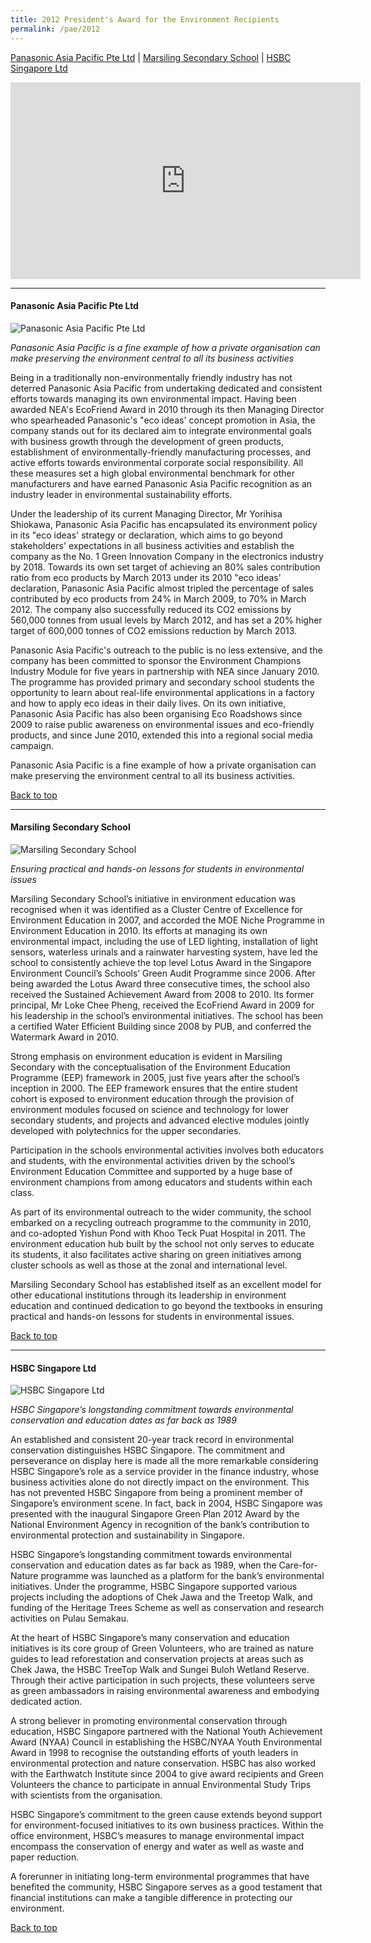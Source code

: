 ```yaml
---
title: 2012 President's Award for the Environment Recipients
permalink: /pae/2012
---
```


[Panasonic Asia Pacific Pte Ltd](#pap) | [Marsiling Secondary School](#mss) | [HSBC Singapore Ltd](#hsbc)

<div class="bp-youtube">
<iframe width="560" height="315" src="https://www.youtube.com/embed/CtZBfqrA18E" frameborder="0" allow="accelerometer; autoplay; encrypted-media; gyroscope; picture-in-picture" allowfullscreen></iframe>
</div>

-------------------

<a name="pap"></a>
#### Panasonic Asia Pacific Pte Ltd

![Panasonic Asia Pacific Pte Ltd](/images/pae/2012-panasonic-asia.jpg)

*Panasonic Asia Pacific is a fine example of how a private organisation can make preserving the environment central to all its business activities*

Being in a traditionally non-environmentally friendly industry has not deterred Panasonic Asia Pacific from undertaking dedicated and consistent efforts towards managing its own environmental impact. Having been awarded NEA's EcoFriend Award in 2010 through its then Managing Director who spearheaded Panasonic's "eco ideas' concept promotion in Asia, the company stands out for its declared aim to integrate environmental goals with business growth through the development of green products, establishment of environmentally-friendly manufacturing processes, and active efforts towards environmental corporate social responsibility. All these measures set a high global environmental benchmark for other manufacturers and have earned Panasonic Asia Pacific recognition as an industry leader in environmental sustainability efforts.

Under the leadership of its current Managing Director, Mr Yorihisa Shiokawa, Panasonic Asia Pacific has encapsulated its environment policy in its "eco ideas' strategy or declaration, which aims to go beyond stakeholders' expectations in all business activities and establish the company as the No. 1 Green Innovation Company in the electronics industry by 2018. Towards its own set target of achieving an 80% sales contribution ratio from eco products by March 2013 under its 2010 "eco ideas' declaration, Panasonic Asia Pacific almost tripled the percentage of sales contributed by eco products from 24% in March 2009, to 70% in March 2012. The company also successfully reduced its CO2 emissions by 560,000 tonnes from usual levels by March 2012, and has set a 20% higher target of 600,000 tonnes of CO2 emissions reduction by March 2013.

Panasonic Asia Pacific's outreach to the public is no less extensive, and the company has been committed to sponsor the Environment Champions Industry Module for five years in partnership with NEA since January 2010. The programme has provided primary and secondary school students the opportunity to learn about real-life environmental applications in a factory and how to apply eco ideas in their daily lives. On its own initiative, Panasonic Asia Pacific has also been organising Eco Roadshows since 2009 to raise public awareness on environmental issues and eco-friendly products, and since June 2010, extended this into a regional social media campaign.

Panasonic Asia Pacific is a fine example of how a private organisation can make preserving the environment central to all its business activities.

[Back to top](#top)

-------------------

<a name="mss"></a>
#### Marsiling Secondary School

![Marsiling Secondary School](/images/pae/2012-marsiling-sec.jpg)

*Ensuring practical and hands-on lessons for students in environmental issues*

Marsiling Secondary School’s initiative in environment education was recognised when it was identified as a Cluster Centre of Excellence for Environment Education in 2007, and accorded the MOE Niche Programme in Environment Education in 2010. Its efforts at managing its own environmental impact, including the use of LED lighting, installation of light sensors, waterless urinals and a rainwater harvesting system, have led the school to consistently achieve the top level Lotus Award in the Singapore Environment Council’s Schools’ Green Audit Programme since 2006. After being awarded the Lotus Award three consecutive times, the school also received the Sustained Achievement Award from 2008 to 2010. Its former principal, Mr Loke Chee Pheng, received the EcoFriend Award in 2009 for his leadership in the school’s environmental initiatives. The school has been a certified Water Efficient Building since 2008 by PUB, and conferred the Watermark Award in 2010.

Strong emphasis on environment education is evident in Marsiling Secondary with the conceptualisation of the Environment Education Programme (EEP) framework in 2005, just five years after the school’s inception in 2000. The EEP framework ensures that the entire student cohort is exposed to environment education through the provision of environment modules focused on science and technology for lower secondary students, and projects and advanced elective modules jointly developed with polytechnics for the upper secondaries.

Participation in the schools environmental activities involves both educators and students, with the environmental activities driven by the school’s Environment Education Committee and supported by a huge base of environment champions from among educators and students within each class.

As part of its environmental outreach to the wider community, the school embarked on a recycling outreach programme to the community in 2010, and co-adopted Yishun Pond with Khoo Teck Puat Hospital in 2011. The environment education hub built by the school not only serves to educate its students, it also facilitates active sharing on green initiatives among cluster schools as well as those at the zonal and international level.

Marsiling Secondary School has established itself as an excellent model for other educational institutions through its leadership in environment education and continued dedication to go beyond the textbooks in ensuring practical and hands-on lessons for students in environmental issues.

[Back to top](#top)

-------------------

<a name="hsbc"></a>
#### HSBC Singapore Ltd

![HSBC Singapore Ltd](/images/pae/2012-hsbc.jpg)

*HSBC Singapore’s longstanding commitment towards environmental conservation and education dates as far back as 1989*

An established and consistent 20-year track record in environmental conservation distinguishes HSBC Singapore. The commitment and perseverance on display here is made all the more remarkable considering HSBC Singapore’s role as a service provider in the finance industry, whose business activities alone do not directly impact on the environment. This has not prevented HSBC Singapore from being a prominent member of Singapore’s environment scene. In fact, back in 2004, HSBC Singapore was presented with the inaugural Singapore Green Plan 2012 Award by the National Environment Agency in recognition of the bank’s contribution to environmental protection and sustainability in Singapore.

HSBC Singapore’s longstanding commitment towards environmental conservation and education dates as far back as 1989, when the Care-for-Nature programme was launched as a platform for the bank’s environmental initiatives. Under the programme, HSBC Singapore supported various projects including the adoptions of Chek Jawa and the Treetop Walk, and funding of the Heritage Trees Scheme as well as conservation and research activities on Pulau Semakau.

At the heart of HSBC Singapore’s many conservation and education initiatives is its core group of Green Volunteers, who are trained as nature guides to lead reforestation and conservation projects at areas such as Chek Jawa, the HSBC TreeTop Walk and Sungei Buloh Wetland Reserve. Through their active participation in such projects, these volunteers serve as green ambassadors in raising environmental awareness and embodying dedicated action.

A strong believer in promoting environmental conservation through education, HSBC Singapore partnered with the National Youth Achievement Award (NYAA) Council in establishing the HSBC/NYAA Youth Environmental Award in 1998 to recognise the outstanding efforts of youth leaders in environmental protection and nature conservation. HSBC has also worked with the Earthwatch Institute since 2004 to give award recipients and Green Volunteers the chance to participate in annual Environmental Study Trips with scientists from the organisation.

HSBC Singapore’s commitment to the green cause extends beyond support for environment-focused initiatives to its own business practices. Within the office environment, HSBC’s measures to manage environmental impact encompass the conservation of energy and water as well as waste and paper reduction.

A forerunner in initiating long-term environmental programmes that have benefited the community, HSBC Singapore serves as a good testament that financial institutions can make a tangible difference in protecting our environment.

[Back to top](#top)
